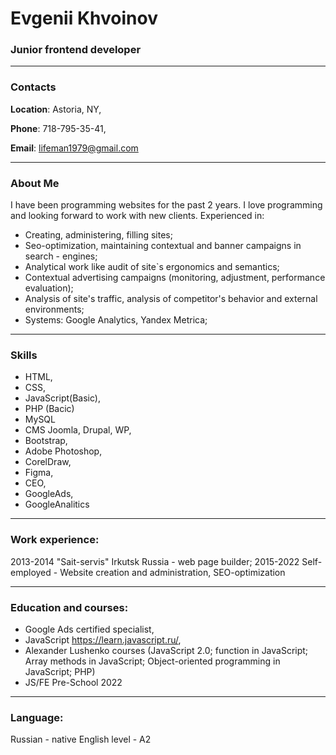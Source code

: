 # Evgenii Khvoinov #
### Junior frontend developer
---
### Contacts 

**Location**: Astoria, NY,

**Phone**: 718-795-35-41, 

**Email**: lifeman1979@gmail.com

---
### About Me 

I have been programming websites for the past 2 years. I love programming and looking forward to work with new clients.
Experienced in:

- Creating, administering, filling sites;
- Seo-optimization, maintaining contextual and banner campaigns in search - engines;
- Analytical work like audit of site`s ergonomics and semantics;
- Contextual advertising campaigns (monitoring, adjustment, performance evaluation);
- Analysis of site's traffic, analysis of competitor's behavior and external environments;
- Systems: Google Analytics, Yandex Metrica;

---
### Skills 

- HTML, 
- CSS, 
- JavaScript(Basic),
- PHP (Bacic)
- MySQL
- CMS Joomla, Drupal, WP, 
- Bootstrap,
- Adobe Photoshop‚ 
- CorelDraw,
- Figma,
- CEO,
- GoogleAds,
- GoogleAnalitics

---

### Work experience:
2013-2014 "Sait-servis" Irkutsk Russia - web page builder;
2015-2022 Self-employed - Website creation and administration, SEO-optimization

---

### Education and courses:
- Google Ads certified specialist,
- JavaScript https://learn.javascript.ru/,
- Alexander Lushenko courses (JavaScript 2.0; function in JavaScript; Array methods in JavaScript; Object-oriented programming in JavaScript; PHP)
- JS/FE Pre-School 2022

---
### Language:
Russian - native
English level - A2